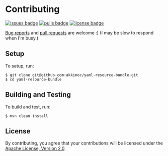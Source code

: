 # Contributing

[![issues badge]][issues]
[![pulls badge]][pulls]
[![license badge]][license]

[issues]: https://github.com/akkinoc/yaml-resource-bundle/issues
[issues badge]: https://img.shields.io/github/issues/akkinoc/yaml-resource-bundle
[pulls]: https://github.com/akkinoc/yaml-resource-bundle/pulls
[pulls badge]: https://img.shields.io/github/issues-pr/akkinoc/yaml-resource-bundle
[license]: LICENSE.txt
[license badge]: https://img.shields.io/github/license/akkinoc/yaml-resource-bundle?color=blue

[Bug reports][issues] and [pull requests][pulls] are welcome :)
(I may be slow to respond when I'm busy.)

## Setup

To setup, run:

```console
$ git clone git@github.com:akkinoc/yaml-resource-bundle.git
$ cd yaml-resource-bundle
```

## Building and Testing

To build and test, run:

```console
$ mvn clean install
```

## License

By contributing, you agree that your contributions will be licensed under the [Apache License, Version 2.0][license].
